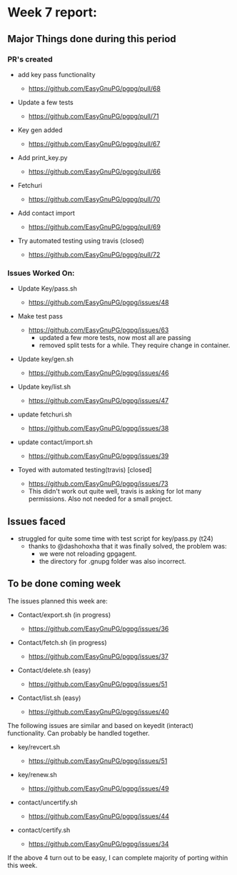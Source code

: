 # Week 7 report:

## Major Things done during this period

### PR's created

- add key pass functionality
  - https://github.com/EasyGnuPG/pgpg/pull/68 

- Update a few tests
  - https://github.com/EasyGnuPG/pgpg/pull/71

- Key gen added
  - https://github.com/EasyGnuPG/pgpg/pull/67

- Add print_key.py
  - https://github.com/EasyGnuPG/pgpg/pull/66

- Fetchuri
  - https://github.com/EasyGnuPG/pgpg/pull/70

- Add contact import
  - https://github.com/EasyGnuPG/pgpg/pull/69

- Try automated testing using travis (closed)
  - https://github.com/EasyGnuPG/pgpg/pull/72

### Issues Worked On:

- Update Key/pass.sh
  - https://github.com/EasyGnuPG/pgpg/issues/48

- Make test pass
  - https://github.com/EasyGnuPG/pgpg/issues/63
    - updated a few more tests, now most all are passing
    - removed split tests for a while. They require change in container.

- Update key/gen.sh
  - https://github.com/EasyGnuPG/pgpg/issues/46

- Update key/list.sh
  - https://github.com/EasyGnuPG/pgpg/issues/47

- update fetchuri.sh
  - https://github.com/EasyGnuPG/pgpg/issues/38

- update contact/import.sh
  - https://github.com/EasyGnuPG/pgpg/issues/39
  
- Toyed with automated testing(travis) [closed]
  - https://github.com/EasyGnuPG/pgpg/issues/73
  - This didn't work out quite well, travis is
  asking for lot many permissions. Also not needed
  for a small project.

## Issues faced

- struggled for quite some time with test script for key/pass.py (t24)
  - thanks to @dashohoxha that it was finally solved, the problem was:
    - we were not reloading gpgagent.
    - the directory for .gnupg folder was also incorrect.

## To be done coming week

The issues planned this week are:
- Contact/export.sh (in progress)
  - https://github.com/EasyGnuPG/pgpg/issues/36

- Contact/fetch.sh (in progress)
  - https://github.com/EasyGnuPG/pgpg/issues/37

- Contact/delete.sh (easy)
  - https://github.com/EasyGnuPG/pgpg/issues/51

- Contact/list.sh (easy)
  - https://github.com/EasyGnuPG/pgpg/issues/40

The following issues are similar and based on keyedit (interact) functionality.
Can probably be handled together.

- key/revcert.sh
  - https://github.com/EasyGnuPG/pgpg/issues/51

- key/renew.sh
  - https://github.com/EasyGnuPG/pgpg/issues/49

- contact/uncertify.sh
  - https://github.com/EasyGnuPG/pgpg/issues/44

- contact/certify.sh
  - https://github.com/EasyGnuPG/pgpg/issues/34

If the above 4 turn out to be easy, I can complete majority
of porting within this week.
